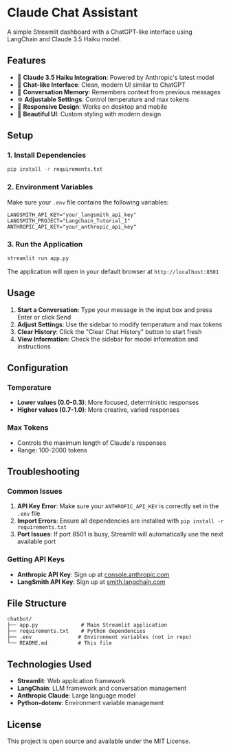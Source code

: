 # Claude Chat Assistant

A simple Streamlit dashboard with a ChatGPT-like interface using LangChain and Claude 3.5 Haiku model.

## Features

- 🤖 **Claude 3.5 Haiku Integration**: Powered by Anthropic's latest model
- 💬 **Chat-like Interface**: Clean, modern UI similar to ChatGPT
- 🧠 **Conversation Memory**: Remembers context from previous messages
- ⚙️ **Adjustable Settings**: Control temperature and max tokens
- 📱 **Responsive Design**: Works on desktop and mobile
- 🎨 **Beautiful UI**: Custom styling with modern design

## Setup

### 1. Install Dependencies

```bash
pip install -r requirements.txt
```

### 2. Environment Variables

Make sure your `.env` file contains the following variables:

```env
LANGSMITH_API_KEY="your_langsmith_api_key"
LANGSMITH_PROJECT="Langchain_Tutorial_1"
ANTHROPIC_API_KEY="your_anthropic_api_key"
```

### 3. Run the Application

```bash
streamlit run app.py
```

The application will open in your default browser at `http://localhost:8501`

## Usage

1. **Start a Conversation**: Type your message in the input box and press Enter or click Send
2. **Adjust Settings**: Use the sidebar to modify temperature and max tokens
3. **Clear History**: Click the "Clear Chat History" button to start fresh
4. **View Information**: Check the sidebar for model information and instructions

## Configuration

### Temperature
- **Lower values (0.0-0.3)**: More focused, deterministic responses
- **Higher values (0.7-1.0)**: More creative, varied responses

### Max Tokens
- Controls the maximum length of Claude's responses
- Range: 100-2000 tokens

## Troubleshooting

### Common Issues

1. **API Key Error**: Make sure your `ANTHROPIC_API_KEY` is correctly set in the `.env` file
2. **Import Errors**: Ensure all dependencies are installed with `pip install -r requirements.txt`
3. **Port Issues**: If port 8501 is busy, Streamlit will automatically use the next available port

### Getting API Keys

- **Anthropic API Key**: Sign up at [console.anthropic.com](https://console.anthropic.com)
- **LangSmith API Key**: Sign up at [smith.langchain.com](https://smith.langchain.com)

## File Structure

```
chatbot/
├── app.py              # Main Streamlit application
├── requirements.txt    # Python dependencies
├── .env               # Environment variables (not in repo)
└── README.md          # This file
```

## Technologies Used

- **Streamlit**: Web application framework
- **LangChain**: LLM framework and conversation management
- **Anthropic Claude**: Large language model
- **Python-dotenv**: Environment variable management

## License

This project is open source and available under the MIT License. 
